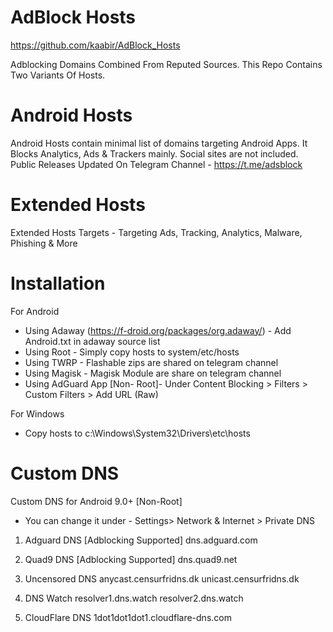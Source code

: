 AdBlock Hosts
==========
https://github.com/kaabir/AdBlock_Hosts

Adblocking Domains Combined From Reputed Sources. This Repo Contains Two Variants Of Hosts.

# Android Hosts
Android Hosts contain minimal list of domains targeting Android Apps. It Blocks Analytics, Ads & Trackers mainly. Social sites are not included.
Public Releases Updated On Telegram Channel - https://t.me/adsblock

# Extended Hosts
Extended Hosts Targets - Targeting Ads, Tracking, Analytics, Malware, Phishing & More

# Installation
For Android 
- Using Adaway (https://f-droid.org/packages/org.adaway/) - Add Android.txt in adaway source list
- Using Root - Simply copy hosts to system/etc/hosts
- Using TWRP - Flashable zips are shared on telegram channel
- Using Magisk - Magisk Module are share on telegram channel
- Using AdGuard App [Non- Root]- Under Content Blocking > Filters > Custom Filters > Add URL (Raw)

For Windows 
- Copy hosts to c:\Windows\System32\Drivers\etc\hosts

# Custom DNS
Custom DNS for Android 9.0+ [Non-Root]
- You can change it under - Settings> Network & Internet > Private DNS

1. Adguard DNS [Adblocking Supported]
dns.adguard.com

2. Quad9 DNS [Adblocking Supported]
dns.quad9.net

3. Uncensored DNS
anycast.censurfridns.dk
unicast.censurfridns.dk

4. DNS Watch
resolver1.dns.watch
resolver2.dns.watch

5. CloudFlare DNS
1dot1dot1dot1.cloudflare-dns.com
